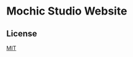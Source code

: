 # Mochic Studio Website
## License
[MIT](https://github.com/MochicStudio/mochicstudio.github.io/blob/develop/LICENSE)